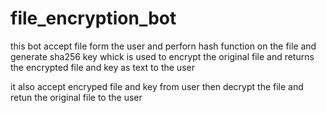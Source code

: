 # file_encryption_bot
this bot accept file form the user and perforn hash function on the file and generate sha256 key whick is used to encrypt the original file and returns the encrypted file and key as text to the user

it also accept encryped file and key from user then decrypt the file and retun the original file to the user
